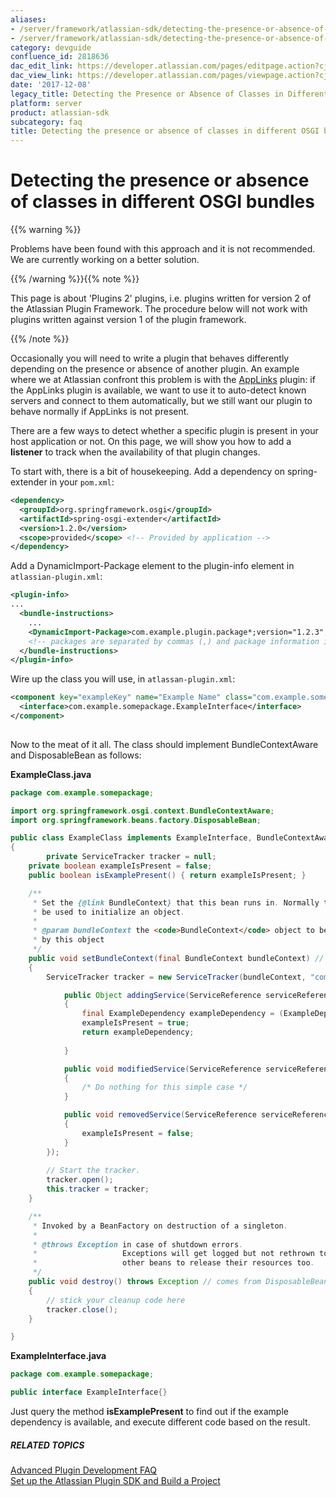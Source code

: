 ```yaml
---
aliases:
- /server/framework/atlassian-sdk/detecting-the-presence-or-absence-of-classes-in-different-osgi-bundles-2818636.html
- /server/framework/atlassian-sdk/detecting-the-presence-or-absence-of-classes-in-different-osgi-bundles-2818636.md
category: devguide
confluence_id: 2818636
dac_edit_link: https://developer.atlassian.com/pages/editpage.action?cjm=wozere&pageId=2818636
dac_view_link: https://developer.atlassian.com/pages/viewpage.action?cjm=wozere&pageId=2818636
date: '2017-12-08'
legacy_title: Detecting the Presence or Absence of Classes in Different OSGI Bundles
platform: server
product: atlassian-sdk
subcategory: faq
title: Detecting the presence or absence of classes in different OSGI bundles
---
```

# Detecting the presence or absence of classes in different OSGI bundles

{{% warning %}}

Problems have been found with this approach and it is not recommended. We are currently working on a better solution.

{{% /warning %}}{{% note %}}

This page is about 'Plugins 2' plugins, i.e. plugins written for version 2 of the Atlassian Plugin Framework. The procedure below will not work with plugins written against version 1 of the plugin framework.

{{% /note %}}

Occasionally you will need to write a plugin that behaves differently depending on the presence or absence of another plugin. An example where we at Atlassian confront this problem is with the [AppLinks](https://developer.atlassian.com/display/APPLINKS) plugin: if the AppLinks plugin is available, we want to use it to auto-detect known servers and connect to them automatically, but we still want our plugin to behave normally if AppLinks is not present.

There are a few ways to detect whether a specific plugin is present in your host application or not. On this page, we will show you how to add a **listener** to track when the availability of that plugin changes.

To start with, there is a bit of housekeeping. Add a dependency on spring-extender in your `pom.xml`:

``` xml
<dependency>
  <groupId>org.springframework.osgi</groupId>
  <artifactId>spring-osgi-extender</artifactId>
  <version>1.2.0</version>
  <scope>provided</scope> <!-- Provided by application -->
</dependency>
```

Add a DynamicImport-Package element to the plugin-info element in `atlassian-plugin.xml`:

``` xml
<plugin-info>
...
  <bundle-instructions>
    ...
    <DynamicImport-Package>com.example.plugin.package*;version="1.2.3",com.example.another.plugins.package*;version="3.1.4"</DynamicImport-Package>
    <!-- packages are separated by commas (,) and package information is separated by semicolons (;) -->
  </bundle-instructions>
</plugin-info>
```

Wire up the class you will use, in `atlassan-plugin.xml`:

``` xml
<component key="exampleKey" name="Example Name" class="com.example.somepackage.ExampleClass">
  <interface>com.example.somepackage.ExampleInterface</interface>
</component>
    
```

Now to the meat of it all. The class should implement BundleContextAware and DisposableBean as follows:

**ExampleClass.java**

``` java
package com.example.somepackage;

import org.springframework.osgi.context.BundleContextAware;
import org.springframework.beans.factory.DisposableBean;

public class ExampleClass implements ExampleInterface, BundleContextAware, DisposableBean
{
        private ServiceTracker tracker = null;
    private boolean exampleIsPresent = false;
    public boolean isExamplePresent() { return exampleIsPresent; }

    /**
     * Set the {@link BundleContext} that this bean runs in. Normally this can
     * be used to initialize an object.
     * 
     * @param bundleContext the <code>BundleContext</code> object to be used
     * by this object
     */
    public void setBundleContext(final BundleContext bundleContext) // comes from BundleContextAware
    {
        ServiceTracker tracker = new ServiceTracker(bundleContext, "com.example.plugin.package.ExampleDependency", new ServiceTrackerCustomizer(){

            public Object addingService(ServiceReference serviceReference)
            {
                final ExampleDependency exampleDependency = (ExampleDependency) bundleContext.getService(serviceReference);
                exampleIsPresent = true;
                return exampleDependency;
                
            }

            public void modifiedService(ServiceReference serviceReference, Object o)
            {
                /* Do nothing for this simple case */
            }

            public void removedService(ServiceReference serviceReference, Object o)
            {
                exampleIsPresent = false;
            }
        });
        
        // Start the tracker. 
        tracker.open();
        this.tracker = tracker;
    }

    /**
     * Invoked by a BeanFactory on destruction of a singleton.
     *
     * @throws Exception in case of shutdown errors.
     *                   Exceptions will get logged but not rethrown to allow
     *                   other beans to release their resources too.
     */
    public void destroy() throws Exception // comes from DisposableBean
    {
        // stick your cleanup code here
        tracker.close();
    }

}
```

**ExampleInterface.java**

``` java
package com.example.somepackage;

public interface ExampleInterface{}
```

Just query the method **isExamplePresent** to find out if the example dependency is available, and execute different code based on the result.

##### RELATED TOPICS

[Advanced Plugin Development FAQ](/server/framework/atlassian-sdk/advanced-plugin-development-faq)  
[Set up the Atlassian Plugin SDK and Build a Project](/server/framework/atlassian-sdk/set-up-the-atlassian-plugin-sdk-and-build-a-project)







































































































































































































































































































































































































































